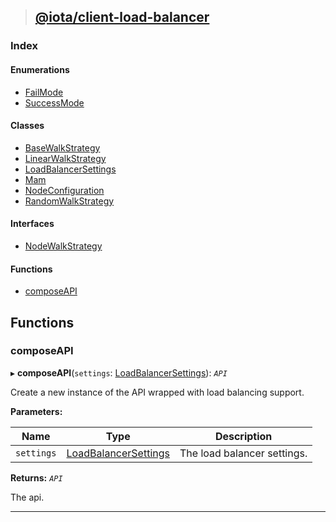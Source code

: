 > ## [@iota/client-load-balancer](README.md)

### Index

#### Enumerations

* [FailMode](enums/failmode.md)
* [SuccessMode](enums/successmode.md)

#### Classes

* [BaseWalkStrategy](classes/basewalkstrategy.md)
* [LinearWalkStrategy](classes/linearwalkstrategy.md)
* [LoadBalancerSettings](classes/loadbalancersettings.md)
* [Mam](classes/mam.md)
* [NodeConfiguration](classes/nodeconfiguration.md)
* [RandomWalkStrategy](classes/randomwalkstrategy.md)

#### Interfaces

* [NodeWalkStrategy](interfaces/nodewalkstrategy.md)

#### Functions

* [composeAPI](README.md#composeapi)

## Functions

###  composeAPI

▸ **composeAPI**(`settings`: [LoadBalancerSettings](classes/loadbalancersettings.md)): *`API`*

Create a new instance of the API wrapped with load balancing support.

**Parameters:**

Name | Type | Description |
------ | ------ | ------ |
`settings` | [LoadBalancerSettings](classes/loadbalancersettings.md) | The load balancer settings. |

**Returns:** *`API`*

The api.

___